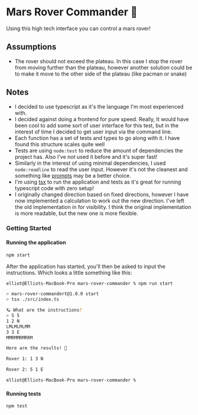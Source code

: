 # Mars Rover Commander 🤖

Using this high tech interface you can control a mars rover!

## Assumptions

- The rover should not exceed the plateau. In this case I stop the rover from moving further than the plateau, however another solution could be to make it move to the other side of the plateau (like pacman or snake)

## Notes

- I decided to use typescript as it's the language I'm most experienced with.
- I decided against doing a frontend for pure speed. Really, It would have been cool to add some sort of user interface for this test, but in the interest of time I decided to get user input via the command line.
- Each function has a set of tests and types to go along with it. I have found this structure scales quite well
- Tests are using `node:test` to reduce the amount of dependencies the project has. Also I've not used it before and it's super fast!
- Similarly in the interest of using minimal dependencies, I used `node:readline` to read the user input. However it's not the cleanest and something like [prompts](https://www.npmjs.com/package/prompts) may be a better choice.
- I'm using [tsx](https://www.npmjs.com/package/tsx) to run the application and tests as it's great for running typescript code with zero setup!
- I originally changed direction based on fixed directions, however I have now implemented a calculation to work out the new direction. I've left the old implementation in for visibility. I think the original implementation is more readable, but the new one is more flexible.

### Getting Started

#### Running the application

```bash
npm start
```

After the application has started, you'll then be asked to input the instructions. Which looks a little something like this:

```bash
elliot@Elliots-MacBook-Pro mars-rover-commander % npm run start

> mars-rover-commandert@1.0.0 start
> tsx ./src/index.ts

🪐 What are the instructions?
> 5 5
1 2 N
LMLMLMLMM
3 3 E
MMRMMRMRRM

Here are the results! 🎉

Rover 1: 1 3 N

Rover 2: 5 1 E

elliot@Elliots-MacBook-Pro mars-rover-commander %
```

#### Running tests

```bash
npm test
```
